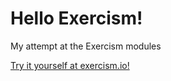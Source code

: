 # Hello Exercism!

My attempt at the Exercism modules

[Try it yourself at exercism.io!](https://www.exercism.io)
